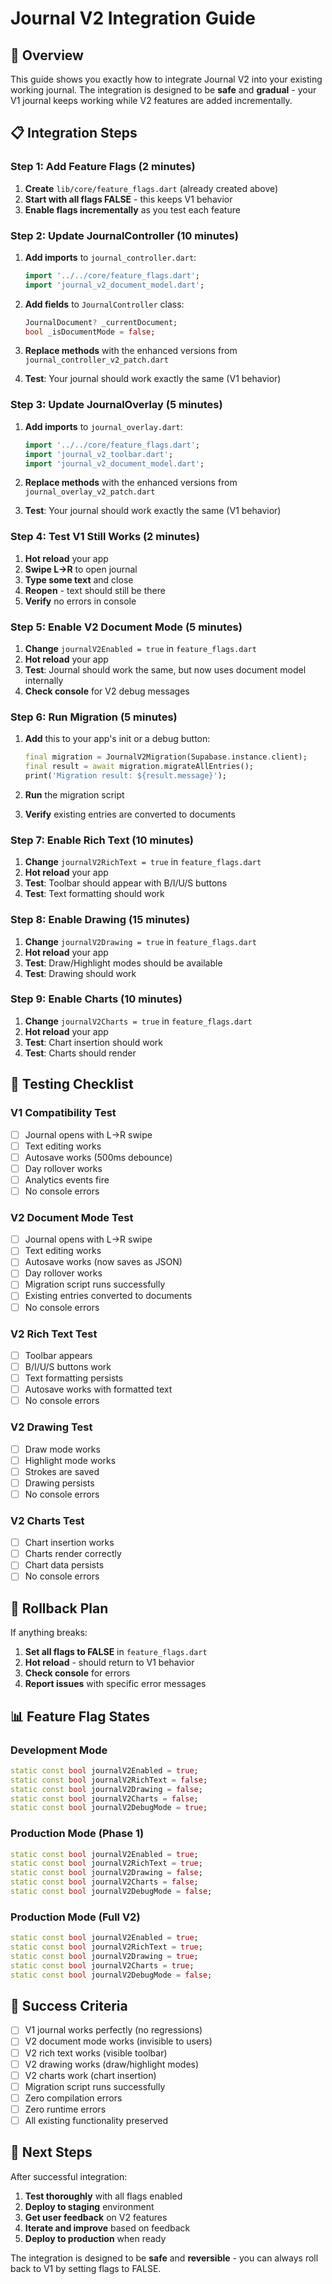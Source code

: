 # Journal V2 Integration Guide

## 🎯 **Overview**

This guide shows you exactly how to integrate Journal V2 into your existing working journal. The integration is designed to be **safe** and **gradual** - your V1 journal keeps working while V2 features are added incrementally.

## 📋 **Integration Steps**

### **Step 1: Add Feature Flags (2 minutes)**

1. **Create** `lib/core/feature_flags.dart` (already created above)
2. **Start with all flags FALSE** - this keeps V1 behavior
3. **Enable flags incrementally** as you test each feature

### **Step 2: Update JournalController (10 minutes)**

1. **Add imports** to `journal_controller.dart`:
   ```dart
   import '../../core/feature_flags.dart';
   import 'journal_v2_document_model.dart';
   ```

2. **Add fields** to `JournalController` class:
   ```dart
   JournalDocument? _currentDocument;
   bool _isDocumentMode = false;
   ```

3. **Replace methods** with the enhanced versions from `journal_controller_v2_patch.dart`

4. **Test**: Your journal should work exactly the same (V1 behavior)

### **Step 3: Update JournalOverlay (5 minutes)**

1. **Add imports** to `journal_overlay.dart`:
   ```dart
   import '../../core/feature_flags.dart';
   import 'journal_v2_toolbar.dart';
   import 'journal_v2_document_model.dart';
   ```

2. **Replace methods** with the enhanced versions from `journal_overlay_v2_patch.dart`

3. **Test**: Your journal should work exactly the same (V1 behavior)

### **Step 4: Test V1 Still Works (2 minutes)**

1. **Hot reload** your app
2. **Swipe L→R** to open journal
3. **Type some text** and close
4. **Reopen** - text should still be there
5. **Verify** no errors in console

### **Step 5: Enable V2 Document Mode (5 minutes)**

1. **Change** `journalV2Enabled = true` in `feature_flags.dart`
2. **Hot reload** your app
3. **Test**: Journal should work the same, but now uses document model internally
4. **Check console** for V2 debug messages

### **Step 6: Run Migration (5 minutes)**

1. **Add** this to your app's init or a debug button:
   ```dart
   final migration = JournalV2Migration(Supabase.instance.client);
   final result = await migration.migrateAllEntries();
   print('Migration result: ${result.message}');
   ```

2. **Run** the migration script
3. **Verify** existing entries are converted to documents

### **Step 7: Enable Rich Text (10 minutes)**

1. **Change** `journalV2RichText = true` in `feature_flags.dart`
2. **Hot reload** your app
3. **Test**: Toolbar should appear with B/I/U/S buttons
4. **Test**: Text formatting should work

### **Step 8: Enable Drawing (15 minutes)**

1. **Change** `journalV2Drawing = true` in `feature_flags.dart`
2. **Hot reload** your app
3. **Test**: Draw/Highlight modes should be available
4. **Test**: Drawing should work

### **Step 9: Enable Charts (10 minutes)**

1. **Change** `journalV2Charts = true` in `feature_flags.dart`
2. **Hot reload** your app
3. **Test**: Chart insertion should work
4. **Test**: Charts should render

## 🔧 **Testing Checklist**

### **V1 Compatibility Test**
- [ ] Journal opens with L→R swipe
- [ ] Text editing works
- [ ] Autosave works (500ms debounce)
- [ ] Day rollover works
- [ ] Analytics events fire
- [ ] No console errors

### **V2 Document Mode Test**
- [ ] Journal opens with L→R swipe
- [ ] Text editing works
- [ ] Autosave works (now saves as JSON)
- [ ] Day rollover works
- [ ] Migration script runs successfully
- [ ] Existing entries converted to documents
- [ ] No console errors

### **V2 Rich Text Test**
- [ ] Toolbar appears
- [ ] B/I/U/S buttons work
- [ ] Text formatting persists
- [ ] Autosave works with formatted text
- [ ] No console errors

### **V2 Drawing Test**
- [ ] Draw mode works
- [ ] Highlight mode works
- [ ] Strokes are saved
- [ ] Drawing persists
- [ ] No console errors

### **V2 Charts Test**
- [ ] Chart insertion works
- [ ] Charts render correctly
- [ ] Chart data persists
- [ ] No console errors

## 🚨 **Rollback Plan**

If anything breaks:

1. **Set all flags to FALSE** in `feature_flags.dart`
2. **Hot reload** - should return to V1 behavior
3. **Check console** for errors
4. **Report issues** with specific error messages

## 📊 **Feature Flag States**

### **Development Mode**
```dart
static const bool journalV2Enabled = true;
static const bool journalV2RichText = false;
static const bool journalV2Drawing = false;
static const bool journalV2Charts = false;
static const bool journalV2DebugMode = true;
```

### **Production Mode (Phase 1)**
```dart
static const bool journalV2Enabled = true;
static const bool journalV2RichText = true;
static const bool journalV2Drawing = false;
static const bool journalV2Charts = false;
static const bool journalV2DebugMode = false;
```

### **Production Mode (Full V2)**
```dart
static const bool journalV2Enabled = true;
static const bool journalV2RichText = true;
static const bool journalV2Drawing = true;
static const bool journalV2Charts = true;
static const bool journalV2DebugMode = false;
```

## 🎯 **Success Criteria**

- [ ] V1 journal works perfectly (no regressions)
- [ ] V2 document mode works (invisible to users)
- [ ] V2 rich text works (visible toolbar)
- [ ] V2 drawing works (draw/highlight modes)
- [ ] V2 charts work (chart insertion)
- [ ] Migration script runs successfully
- [ ] Zero compilation errors
- [ ] Zero runtime errors
- [ ] All existing functionality preserved

## 🚀 **Next Steps**

After successful integration:

1. **Test thoroughly** with all flags enabled
2. **Deploy to staging** environment
3. **Get user feedback** on V2 features
4. **Iterate and improve** based on feedback
5. **Deploy to production** when ready

The integration is designed to be **safe** and **reversible** - you can always roll back to V1 by setting flags to FALSE.
